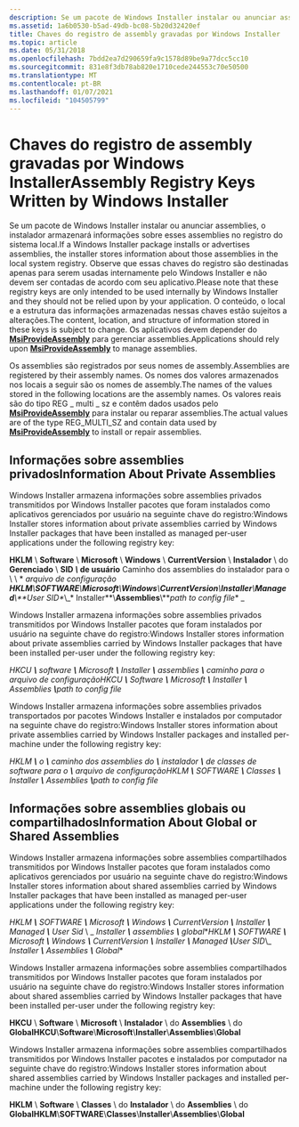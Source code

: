 ```yaml
---
description: Se um pacote de Windows Installer instalar ou anunciar assemblies, o instalador armazenará informações sobre esses assemblies no registro do sistema local.
ms.assetid: 1a6b0530-b5ad-49db-bc08-5b20d32420ef
title: Chaves do registro de assembly gravadas por Windows Installer
ms.topic: article
ms.date: 05/31/2018
ms.openlocfilehash: 7bdd2ea7d290659fa9c1578d89be9a77dcc5cc10
ms.sourcegitcommit: 831e8f3db78ab820e1710cede244553c70e50500
ms.translationtype: MT
ms.contentlocale: pt-BR
ms.lasthandoff: 01/07/2021
ms.locfileid: "104505799"
---
```

# <a name="assembly-registry-keys-written-by-windows-installer"></a><span data-ttu-id="43589-103">Chaves do registro de assembly gravadas por Windows Installer</span><span class="sxs-lookup"><span data-stu-id="43589-103">Assembly Registry Keys Written by Windows Installer</span></span>

<span data-ttu-id="43589-104">Se um pacote de Windows Installer instalar ou anunciar assemblies, o instalador armazenará informações sobre esses assemblies no registro do sistema local.</span><span class="sxs-lookup"><span data-stu-id="43589-104">If a Windows Installer package installs or advertises assemblies, the installer stores information about those assemblies in the local system registry.</span></span> <span data-ttu-id="43589-105">Observe que essas chaves do registro são destinadas apenas para serem usadas internamente pelo Windows Installer e não devem ser contadas de acordo com seu aplicativo.</span><span class="sxs-lookup"><span data-stu-id="43589-105">Please note that these registry keys are only intended to be used internally by Windows Installer and they should not be relied upon by your application.</span></span> <span data-ttu-id="43589-106">O conteúdo, o local e a estrutura das informações armazenadas nessas chaves estão sujeitos a alterações.</span><span class="sxs-lookup"><span data-stu-id="43589-106">The content, location, and structure of information stored in these keys is subject to change.</span></span> <span data-ttu-id="43589-107">Os aplicativos devem depender do [**MsiProvideAssembly**](/windows/desktop/api/Msi/nf-msi-msiprovideassemblya) para gerenciar assemblies.</span><span class="sxs-lookup"><span data-stu-id="43589-107">Applications should rely upon [**MsiProvideAssembly**](/windows/desktop/api/Msi/nf-msi-msiprovideassemblya) to manage assemblies.</span></span>

<span data-ttu-id="43589-108">Os assemblies são registrados por seus nomes de assembly.</span><span class="sxs-lookup"><span data-stu-id="43589-108">Assemblies are registered by their assembly names.</span></span> <span data-ttu-id="43589-109">Os nomes dos valores armazenados nos locais a seguir são os nomes de assembly.</span><span class="sxs-lookup"><span data-stu-id="43589-109">The names of the values stored in the following locations are the assembly names.</span></span> <span data-ttu-id="43589-110">Os valores reais são do tipo REG \_ multi \_ sz e contêm dados usados pelo [**MsiProvideAssembly**](/windows/desktop/api/Msi/nf-msi-msiprovideassemblya) para instalar ou reparar assemblies.</span><span class="sxs-lookup"><span data-stu-id="43589-110">The actual values are of the type REG\_MULTI\_SZ and contain data used by [**MsiProvideAssembly**](/windows/desktop/api/Msi/nf-msi-msiprovideassemblya) to install or repair assemblies.</span></span>

## <a name="information-about-private-assemblies"></a><span data-ttu-id="43589-111">Informações sobre assemblies privados</span><span class="sxs-lookup"><span data-stu-id="43589-111">Information About Private Assemblies</span></span>

<span data-ttu-id="43589-112">Windows Installer armazena informações sobre assemblies privados transmitidos por Windows Installer pacotes que foram instalados como aplicativos gerenciados por usuário na seguinte chave do registro:</span><span class="sxs-lookup"><span data-stu-id="43589-112">Windows Installer stores information about private assemblies carried by Windows Installer packages that have been installed as managed per-user applications under the following registry key:</span></span>

<span data-ttu-id="43589-113">**HKLM** \\ **Software** \\ **Microsoft** \\ **Windows** \\ **CurrentVersion** \\ **Instalador** \\ do **Gerenciado** \\ **SID *_\\_* de usuário** Caminho dos assemblies do instalador para o \\  \\ \* *_arquivo de configuração_* _</span><span class="sxs-lookup"><span data-stu-id="43589-113">**HKLM**\\**SOFTWARE**\\**Microsoft**\\**Windows**\\**CurrentVersion**\\**Installer**\\**Managed**\\**_User SID_*_\\_\* Installer**\\**Assemblies**\\**_path to config file_* _</span></span>

<span data-ttu-id="43589-114">Windows Installer armazena informações sobre assemblies privados transmitidos por Windows Installer pacotes que foram instalados por usuário na seguinte chave do registro:</span><span class="sxs-lookup"><span data-stu-id="43589-114">Windows Installer stores information about private assemblies carried by Windows Installer packages that have been installed per-user under the following registry key:</span></span>

<span data-ttu-id="43589-115">_*HKCU **\\** software **\\** Microsoft **\\** Installer **\\** assemblies **\\** _caminho para o arquivo de configuração_*_</span><span class="sxs-lookup"><span data-stu-id="43589-115">_*HKCU **\\** Software **\\** Microsoft **\\** Installer **\\** Assemblies **\\**_path to config file_*_</span></span>

<span data-ttu-id="43589-116">Windows Installer armazena informações sobre assemblies privados transportados por pacotes Windows Installer e instalados por computador na seguinte chave do registro:</span><span class="sxs-lookup"><span data-stu-id="43589-116">Windows Installer stores information about private assemblies carried by Windows Installer packages and installed per-machine under the following registry key:</span></span>

<span data-ttu-id="43589-117">_*HKLM **\\** o **\\** caminho dos assemblies do **\\** instalador **\\** de classes de software para o **\\** _arquivo de configuração_*_</span><span class="sxs-lookup"><span data-stu-id="43589-117">_*HKLM **\\** SOFTWARE **\\** Classes **\\** Installer **\\** Assemblies **\\**_path to config file_*_</span></span>

## <a name="information-about-global-or-shared-assemblies"></a><span data-ttu-id="43589-118">Informações sobre assemblies globais ou compartilhados</span><span class="sxs-lookup"><span data-stu-id="43589-118">Information About Global or Shared Assemblies</span></span>

<span data-ttu-id="43589-119">Windows Installer armazena informações sobre assemblies compartilhados transmitidos por Windows Installer pacotes que foram instalados como aplicativos gerenciados por usuário na seguinte chave do registro:</span><span class="sxs-lookup"><span data-stu-id="43589-119">Windows Installer stores information about shared assemblies carried by Windows Installer packages that have been installed as managed per-user applications under the following registry key:</span></span>

<span data-ttu-id="43589-120">_*HKLM **\\** SOFTWARE **\\** Microsoft **\\** Windows **\\** CurrentVersion **\\** Installer **\\** Managed **\\** _User Sid_*_ \\ _ *Installer **\\** assemblies **\\** global*\*</span><span class="sxs-lookup"><span data-stu-id="43589-120">_*HKLM **\\** SOFTWARE **\\** Microsoft **\\** Windows **\\** CurrentVersion **\\** Installer **\\** Managed **\\**_User SID_*_\\_ *Installer **\\** Assemblies **\\** Global*\*</span></span>

<span data-ttu-id="43589-121">Windows Installer armazena informações sobre assemblies compartilhados transmitidos por Windows Installer pacotes que foram instalados por usuário na seguinte chave do registro:</span><span class="sxs-lookup"><span data-stu-id="43589-121">Windows Installer stores information about shared assemblies carried by Windows Installer packages that have been installed per-user under the following registry key:</span></span>

<span data-ttu-id="43589-122">**HKCU** \\ **Software** \\ **Microsoft** \\ **Instalador** \\ do **Assemblies** \\ do **Global**</span><span class="sxs-lookup"><span data-stu-id="43589-122">**HKCU**\\**Software**\\**Microsoft**\\**Installer**\\**Assemblies**\\**Global**</span></span>

<span data-ttu-id="43589-123">Windows Installer armazena informações sobre assemblies compartilhados transmitidos por Windows Installer pacotes e instalados por computador na seguinte chave do registro:</span><span class="sxs-lookup"><span data-stu-id="43589-123">Windows Installer stores information about shared assemblies carried by Windows Installer packages and installed per-machine under the following registry key:</span></span>

<span data-ttu-id="43589-124">**HKLM** \\ **Software** \\ **Classes** \\ do **Instalador** \\ do **Assemblies** \\ do **Global**</span><span class="sxs-lookup"><span data-stu-id="43589-124">**HKLM**\\**SOFTWARE**\\**Classes**\\**Installer**\\**Assemblies**\\**Global**</span></span>

 

 




